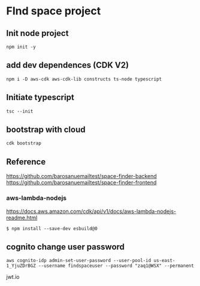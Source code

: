 # FInd space project

## Init node project
```
npm init -y
```
## add dev dependences (CDK V2)
```
npm i -D aws-cdk aws-cdk-lib constructs ts-node typescript
```
## Initiate typescript
```
tsc --init
```

## bootstrap with cloud
```
cdk bootstrap
```


## Reference
https://github.com/barosanuemailtest/space-finder-backend
https://github.com/barosanuemailtest/space-finder-frontend


### aws-lambda-nodejs
https://docs.aws.amazon.com/cdk/api/v1/docs/aws-lambda-nodejs-readme.html

```
$ npm install --save-dev esbuild@0
```

## cognito change user password
```
aws cognito-idp admin-set-user-password --user-pool-id us-east-1_YjuZDrBGZ --username findspaceuser --password "zaq1@WSX" --permanent
```
jwt.io
